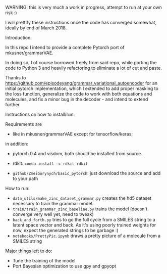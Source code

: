 WARNING: this is very much a work in progress, attempt to run at your own risk :)

I will prettify these instructions once the code has converged somewhat, ideally by end of March 2018.

Introduction:

In this repo I intend to provide a complete Pytorch port of mkusner/grammarVAE.

In doing so, I of course borrowed freely from said repo, while porting the code to Python 3 and heavily refactoring to eliminate a lot of cut and paste.

Thanks to https://github.com/episodeyang/grammar_variational_autoencoder for an
initial pytorch implementation, which I extended to add proper masking to the loss function,
generalize the code to work with both equations and molecules, and fix a minor bug in the decoder - and intend to extend further.

Instructions on how to install/run:

Requirements are 

* like in mkusner/grammarVAE except for tensorflow/keras; 

in addition:

* pytorch 0.4 and visdom, both should be installed from source.

* rdkit: `conda install -c rdkit rdkit`

* `github/ZmeiGorynych/basic_pytorch`: just download the source and add to your path


How to run:
* `data_utils/make_zinc_dataset_grammar.py` creates the hd5 dataset necessary to train the grammar model.
* `train/train_grammar_zinc_baseline.py` trains the model (doesn't converge very well yet, need to tweak)
* `back_and_forth.py` tries to go the full cycle from a SMILES string to a latent space vector and back. As it's using poorly trained weights for now, expect the generated strings to be garbage :)
* `notebooks/PrettyPic.ipynb` draws a pretty picture of a molecule from a SMILES string

Major things left to do:
* Tune the training of the model
* Port Bayesian optimization to use gpy and gpyopt